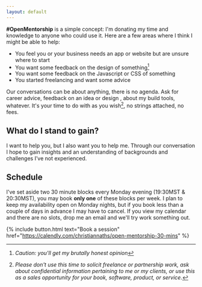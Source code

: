 ```yaml
---
layout: default
---
```


**#OpenMentorship** is a simple concept: I'm donating my time and knowledge to anyone who could use it. Here are a few areas where I think I might be able to help:

- You feel you or your business needs an app or website but are unsure where to start
- You want some feedback on the design of something[^1]
- You want some feedback on the Javascript or CSS of something
- You started freelancing and want some advice

Our conversations can be about anything, there is no agenda. Ask for career advice, feedback on an idea or design , about my build tools, whatever. It's your time to do with as you wish[^2], no strings attached, no fees.

## What do I stand to gain?

I want to help you, but I also want you to help me. Through our conversation I hope to gain insights and an understanding of backgrounds and challenges I’ve not experienced.


## Schedule

I've set aside two 30 minute blocks every Monday evening (19:30MST & 20:30MST), you may book **only one** of these blocks per week. I plan to keep my availability open on Monday nights, but if you book less than a couple of days in advance I may have to cancel. If you view my calendar and there are no slots, drop me an email and we'll try work something out.

{% include button.html text="Book a session" href="https://calendly.com/christiannaths/open-mentorship-30-mins" %}

[^1]: _Caution: you'll get my brutally honest opinion_

[^2]: _Please don't use this time to solicit freelance or partnership work, ask about confidential information pertaining to me or my clients, or use this as a sales opportunity for your book, software, product, or service._
